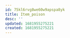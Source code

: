 ```yaml
---
id: 75kl6rvg8we60w9apspa8yk
title: Item_poison
desc: ''
updated: 1681955275221
created: 1681955275221
---
```

